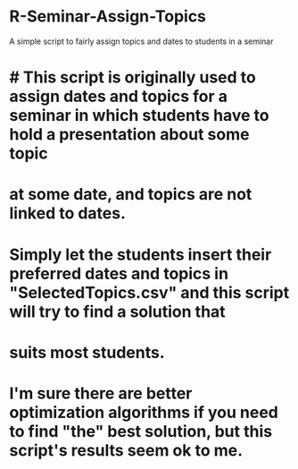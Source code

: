 # R-Seminar-Assign-Topics
A simple script to fairly assign topics and dates to students in a seminar

# # This script is originally used to assign dates and topics for a seminar in which students have to hold a presentation about some topic
# at some date, and topics are not linked to dates. 
# Simply let the students insert their preferred dates and topics in "SelectedTopics.csv" and this script will try to find a solution that 
# suits most students. 
# I'm sure there are better optimization algorithms if you need to find "the" best solution, but this script's results seem ok to me. 
